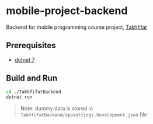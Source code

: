 # mobile-project-backend
Backend for mobile programming course project, [Takhfifat](https://github.com/Parsa2820/mobile-project)

## Prerequisites
- [dotnet 7](https://dotnet.microsoft.com/download/dotnet/7.0)

## Build and Run
```bash
cd ./TakhfifatBackend
dotnet run
```

> Note: dummy data is stored in `TakhfifatBackend/appsettings.Development.json` file
